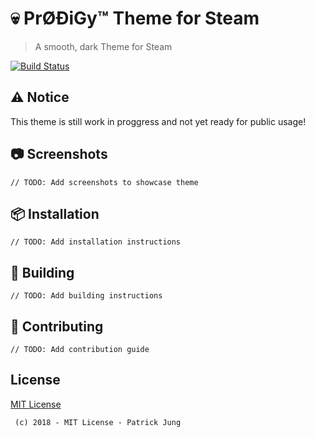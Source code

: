 # :skull: PrØÐiGy™ Theme for Steam

> A smooth, dark Theme for Steam

[![Build Status](https://travis-ci.com/PDDStudio/steam-theme-prodigy.svg?branch=develop)](https://travis-ci.com/PDDStudio/steam-theme-prodigy)

## :warning: Notice

This theme is still work in proggress and not yet ready for public usage!

## :camera: Screenshots

`// TODO: Add screenshots to showcase theme`

## :package: Installation

`// TODO: Add installation instructions`

## :construction: Building

`// TODO: Add building instructions`

## :bug: Contributing

`// TODO: Add contribution guide`

## License

[MIT License](./LICENSE)

```
 (c) 2018 - MIT License - Patrick Jung
```
